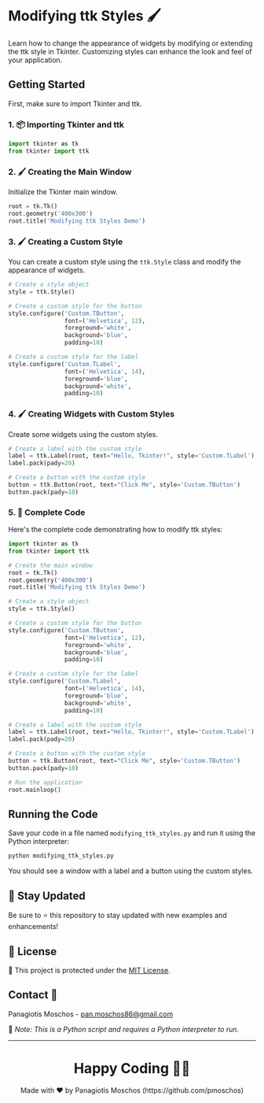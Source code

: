 # Modifying ttk Styles 🖌️

Learn how to change the appearance of widgets by modifying or extending the ttk style in Tkinter. Customizing styles can enhance the look and feel of your application.

## Getting Started

First, make sure to import Tkinter and ttk.

### 1. 📦 **Importing Tkinter and ttk**

```python
import tkinter as tk
from tkinter import ttk
```

### 2. 🖌️ **Creating the Main Window**

Initialize the Tkinter main window.

```python
root = tk.Tk()
root.geometry('400x300')
root.title('Modifying ttk Styles Demo')
```

### 3. 🖌️ **Creating a Custom Style**

You can create a custom style using the `ttk.Style` class and modify the appearance of widgets.

```python
# Create a style object
style = ttk.Style()

# Create a custom style for the button
style.configure('Custom.TButton',
                font=('Helvetica', 12),
                foreground='white',
                background='blue',
                padding=10)

# Create a custom style for the label
style.configure('Custom.TLabel',
                font=('Helvetica', 14),
                foreground='blue',
                background='white',
                padding=10)
```

### 4. 🖌️ **Creating Widgets with Custom Styles**

Create some widgets using the custom styles.

```python
# Create a label with the custom style
label = ttk.Label(root, text="Hello, Tkinter!", style='Custom.TLabel')
label.pack(pady=20)

# Create a button with the custom style
button = ttk.Button(root, text="Click Me", style='Custom.TButton')
button.pack(pady=10)
```

### 5. 📑 **Complete Code**

Here's the complete code demonstrating how to modify ttk styles:

```python
import tkinter as tk
from tkinter import ttk

# Create the main window
root = tk.Tk()
root.geometry('400x300')
root.title('Modifying ttk Styles Demo')

# Create a style object
style = ttk.Style()

# Create a custom style for the button
style.configure('Custom.TButton',
                font=('Helvetica', 12),
                foreground='white',
                background='blue',
                padding=10)

# Create a custom style for the label
style.configure('Custom.TLabel',
                font=('Helvetica', 14),
                foreground='blue',
                background='white',
                padding=10)

# Create a label with the custom style
label = ttk.Label(root, text="Hello, Tkinter!", style='Custom.TLabel')
label.pack(pady=20)

# Create a button with the custom style
button = ttk.Button(root, text="Click Me", style='Custom.TButton')
button.pack(pady=10)

# Run the application
root.mainloop()
```

## Running the Code

Save your code in a file named `modifying_ttk_styles.py` and run it using the Python interpreter:

```sh
python modifying_ttk_styles.py
```

You should see a window with a label and a button using the custom styles.

## 📢 Stay Updated

Be sure to ⭐ this repository to stay updated with new examples and enhancements!

## 📄 License

🔐 This project is protected under the [MIT License](https://mit-license.org/).

## Contact 📧

Panagiotis Moschos - pan.moschos86@gmail.com

🔗 *Note: This is a Python script and requires a Python interpreter to run.*

---

<h1 align=center>Happy Coding 👨‍💻 </h1>

<p align="center">
  Made with ❤️ by Panagiotis Moschos (https://github.com/pmoschos)
</p>
